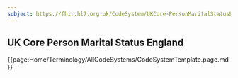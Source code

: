 ```yaml
---
subject: https://fhir.hl7.org.uk/CodeSystem/UKCore-PersonMaritalStatusEngland
---
```

## UK Core Person Marital Status England

{{page:Home/Terminology/AllCodeSystems/CodeSystemTemplate.page.md}}